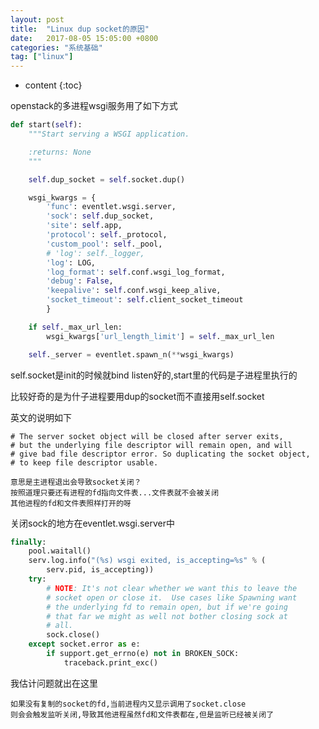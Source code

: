 ```yaml
---
layout: post
title:  "Linux dup socket的原因"
date:   2017-08-05 15:05:00 +0800
categories: "系统基础"
tag: ["linux"]
---
```


* content
{:toc}


openstack的多进程wsgi服务用了如下方式


```python
def start(self):
    """Start serving a WSGI application.

    :returns: None
    """

    self.dup_socket = self.socket.dup()

    wsgi_kwargs = {
        'func': eventlet.wsgi.server,
        'sock': self.dup_socket,
        'site': self.app,
        'protocol': self._protocol,
        'custom_pool': self._pool,
        # 'log': self._logger,
        'log': LOG,
        'log_format': self.conf.wsgi_log_format,
        'debug': False,
        'keepalive': self.conf.wsgi_keep_alive,
        'socket_timeout': self.client_socket_timeout
        }

    if self._max_url_len:
        wsgi_kwargs['url_length_limit'] = self._max_url_len

    self._server = eventlet.spawn_n(**wsgi_kwargs)
```

self.socket是init的时候就bind listen好的,start里的代码是子进程里执行的

比较好奇的是为什子进程要用dup的socket而不直接用self.socket

英文的说明如下

    # The server socket object will be closed after server exits,
    # but the underlying file descriptor will remain open, and will
    # give bad file descriptor error. So duplicating the socket object,
    # to keep file descriptor usable.

    意思是主进程退出会导致socket关闭？
    按照道理只要还有进程的fd指向文件表...文件表就不会被关闭
    其他进程的fd和文件表照样打开的呀  


关闭sock的地方在eventlet.wsgi.server中

```python
finally:
    pool.waitall()
    serv.log.info("(%s) wsgi exited, is_accepting=%s" % (
        serv.pid, is_accepting))
    try:
        # NOTE: It's not clear whether we want this to leave the
        # socket open or close it.  Use cases like Spawning want
        # the underlying fd to remain open, but if we're going
        # that far we might as well not bother closing sock at
        # all.
        sock.close()
    except socket.error as e:
        if support.get_errno(e) not in BROKEN_SOCK:
            traceback.print_exc()
```

我估计问题就出在这里

    如果没有复制的socket的fd,当前进程内又显示调用了socket.close
    则会会触发监听关闭,导致其他进程虽然fd和文件表都在,但是监听已经被关闭了
